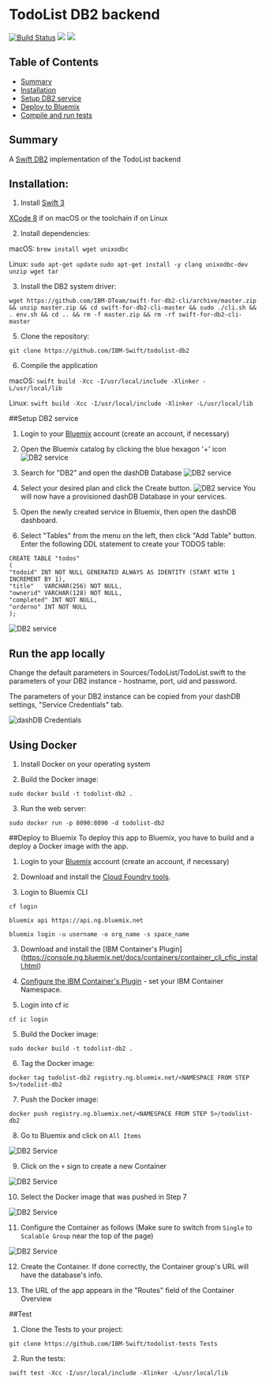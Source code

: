 # TodoList DB2 backend

[![Build Status](https://travis-ci.org/IBM-Swift/TodoList-DB2.svg?branch=master)](https://travis-ci.org/IBM-Swift/TodoList-DB2)
![](https://img.shields.io/badge/Swift-3.0%20RELEASE-orange.svg?style=flat)
![](https://img.shields.io/badge/platform-Linux,%20macOS-blue.svg?style=flat)

## Table of Contents
* [Summary](#summary)
* [Installation](#installation)
* [Setup DB2 service](#setup-db2-service)
* [Deploy to Bluemix](#deploy-to-bluemix)
* [Compile and run tests](#compile-and-run-tests)

## Summary
A [Swift DB2](https://github.com/IBM-DTeam/swift-for-db2) implementation of the TodoList backend

## Installation:

1. Install [Swift 3](http://www.swift.org)

  [XCode 8](http://www.developer.apple.com/xcode) if on macOS or the toolchain if on Linux

2. Install dependencies:

  macOS: 
  `brew install wget unixodbc`
  
  Linux: 
  `sudo apt-get update`
  `sudo apt-get install -y clang unixodbc-dev unzip wget tar`
  
3. Install the DB2 system driver:

  `wget https://github.com/IBM-DTeam/swift-for-db2-cli/archive/master.zip && unzip master.zip && cd swift-for-db2-cli-master && sudo ./cli.sh && . env.sh && cd .. && rm -f master.zip && rm -rf swift-for-db2-cli-master`
  
5. Clone the repository:
 
  `git clone https://github.com/IBM-Swift/todolist-db2`

6. Compile the application

  macOS: 
  `swift build -Xcc -I/usr/local/include -Xlinker -L/usr/local/lib`
  
  Linux: 
  `swift build -Xcc -I/usr/local/include -Xlinker -L/usr/local/lib`
  
  
##Setup DB2 service
1. Login to your [Bluemix](https://new-console.ng.bluemix.net/?direct=classic) account (create an account, if necessary)  

2. Open the Bluemix catalog by clicking the blue hexagon '+' icon
  ![DB2 service](Images/bluemix-console.png)

3. Search for "DB2" and open the dashDB Database
  ![DB2 service](Images/search-db2.png)

4. Select your desired plan and click the Create button. 
  ![DB2 service](Images/dashdb-plan.png)
  You will now have a provisioned dashDB Database in your services.

5. Open the newly created service in Bluemix, then open the dashDB dashboard. 

6. Select "Tables" from the menu on the left, then click "Add Table" button. Enter the following DDL statement to create your TODOS table:

  ```
 CREATE TABLE "todos"
 (
  "todoid" INT NOT NULL GENERATED ALWAYS AS IDENTITY (START WITH 1 INCREMENT BY 1),
  "title"	VARCHAR(256) NOT NULL,
  "ownerid" VARCHAR(128) NOT NULL,
  "completed" INT NOT NULL,
  "orderno" INT NOT NULL
 );
  ```

  ![DB2 service](Images/create-table.png)

## Run the app locally
Change the default parameters in Sources/TodoList/TodoList.swift to the parameters of your DB2 instance - hostname, port, uid and password.

The parameters of your DB2 instance can be copied from your dashDB settings, "Service Credentials" tab.
 
  ![dashDB Credentials](Images/dashDBCredentials.png)
  
## Using Docker

1. Install Docker on your operating system

2. Build the Docker image:

  `sudo docker build -t todolist-db2 . `

3. Run the web server:

  `sudo docker run -p 8090:8090 -d todolist-db2`
  
##Deploy to Bluemix
To deploy this app to Bluemix, you have to build and a deploy a Docker image with the app.

1. Login to your [Bluemix](https://new-console.ng.bluemix.net/?direct=classic) account (create an account, if necessary) 

2. Download and install the [Cloud Foundry tools](https://new-console.ng.bluemix.net/docs/starters/install_cli.html).

3. Login to Bluemix CLI

  `cf login`
  
  `bluemix api https://api.ng.bluemix.net`
  
  `bluemix login -u username -o org_name -s space_name`
  
3. Download and install the [IBM Container's Plugin] (https://console.ng.bluemix.net/docs/containers/container_cli_cfic_install.html)

4. [Configure the IBM Container's Plugin](https://console.ng.bluemix.net/docs/containers/container_cli_login.html) - set your IBM Container Namespace.
  
5. Login into cf ic
  
  `cf ic login`
  
5. Build the Docker image:

  `sudo docker build -t todolist-db2 . `
  
6. Tag the Docker image:

  `docker tag todolist-db2 registry.ng.bluemix.net/<NAMESPACE FROM STEP 5>/todolist-db2`

7. Push the Docker image: 
  
  `docker push registry.ng.bluemix.net/<NAMESPACE FROM STEP 5>/todolist-db2`

8. Go to Bluemix and click on `All Items`
 
  ![DB2 Service](Images/ConsoleHome.png)

9. Click on the `+` sign to create a new Container
  
  ![DB2 Service](Images/ContainerHome.png)

10. Select the Docker image that was pushed in Step 7 

  ![DB2 Service](Images/ContainerImages.png)

11. Configure the Container as follows (Make sure to switch from `Single` to `Scalable Group` near the top of the page)

  ![DB2 Service](Images/ContainerSettings.png)

12. Create the Container. If done correctly, the Container group's URL will have the database's info.

13. The URL of the app appears in the "Routes" field of the Container Overview

##Test

1. Clone the Tests to your project:

  `git clone https://github.com/IBM-Swift/todolist-tests Tests`

2. Run the tests:

  `swift test -Xcc -I/usr/local/include -Xlinker -L/usr/local/lib`



